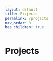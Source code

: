 ```yaml
---
layout: default
title: Projects
permalink: /projects
nav_order: 3
has_children: true
---
```


# Projects

